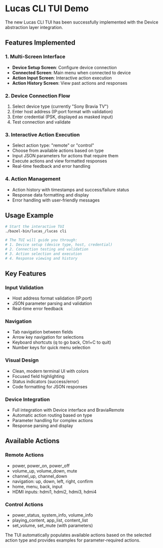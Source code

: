 # Lucas CLI TUI Demo

The new Lucas CLI TUI has been successfully implemented with the Device abstraction layer integration.

## Features Implemented

### 1. Multi-Screen Interface
- **Device Setup Screen**: Configure device connection
- **Connected Screen**: Main menu when connected to device  
- **Action Input Screen**: Interactive action execution
- **Action History Screen**: View past actions and responses

### 2. Device Connection Flow
1. Select device type (currently "Sony Bravia TV")
2. Enter host address (IP:port format with validation)
3. Enter credential (PSK, displayed as masked input)
4. Test connection and validate

### 3. Interactive Action Execution
- Select action type: "remote" or "control"
- Choose from available actions based on type
- Input JSON parameters for actions that require them
- Execute actions and view formatted responses
- Real-time feedback and error handling

### 4. Action Management
- Action history with timestamps and success/failure status
- Response data formatting and display
- Error handling with user-friendly messages

## Usage Example

```bash
# Start the interactive TUI
./bazel-bin/lucas_/lucas cli

# The TUI will guide you through:
# 1. Device setup (device type, host, credential)
# 2. Connection testing and validation  
# 3. Action selection and execution
# 4. Response viewing and history
```

## Key Features

### Input Validation
- Host address format validation (IP:port)
- JSON parameter parsing and validation
- Real-time error feedback

### Navigation
- Tab navigation between fields
- Arrow key navigation for selections
- Keyboard shortcuts (q to go back, Ctrl+C to quit)
- Number keys for quick menu selection

### Visual Design
- Clean, modern terminal UI with colors
- Focused field highlighting
- Status indicators (success/error)
- Code formatting for JSON responses

### Device Integration
- Full integration with Device interface and BraviaRemote
- Automatic action routing based on type
- Parameter handling for complex actions
- Response parsing and display

## Available Actions

### Remote Actions
- power, power_on, power_off
- volume_up, volume_down, mute  
- channel_up, channel_down
- navigation: up, down, left, right, confirm
- home, menu, back, input
- HDMI inputs: hdmi1, hdmi2, hdmi3, hdmi4

### Control Actions  
- power_status, system_info, volume_info
- playing_content, app_list, content_list
- set_volume, set_mute (with parameters)

The TUI automatically populates available actions based on the selected action type and provides examples for parameter-required actions.